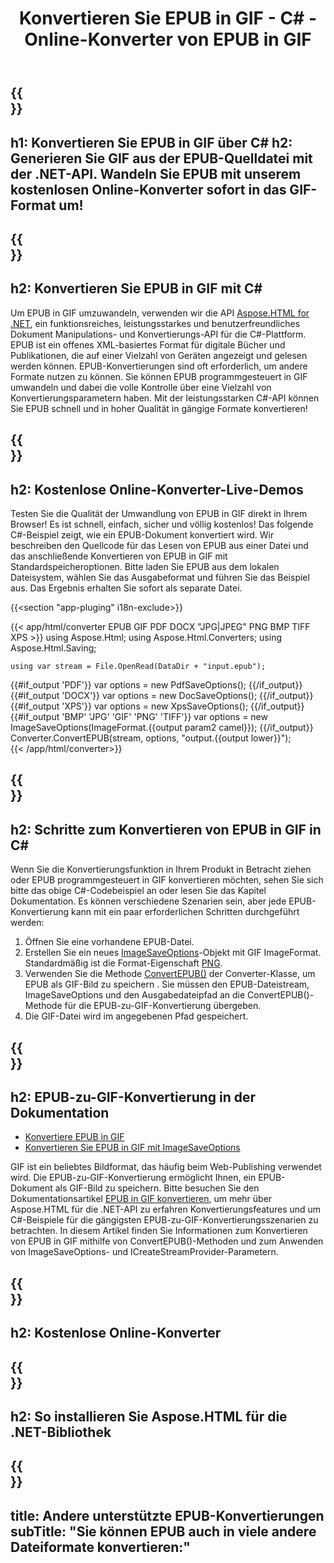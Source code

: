 ﻿---
translation: true
template: /templates/_template-conversion-child.md
title: Konvertieren Sie EPUB in GIF - C# - Online-Konverter von EPUB in GIF
description: Beispielcode für die C#-Konvertierung von EPUB in GIF. Verwenden Sie einfach die Konverter-API innerhalb von ASP.NET oder einer beliebigen .NET-Anwendung. Probieren Sie den Online-EPUB-zu-GIF-Konverter kostenlos aus!
url: /net/conversion/epub-to-gif/
family: html
platformtag: net
feature: conversion
informat: EPUB
outformat: GIF
otherformats: PDF DOCX XPS BMP JPEG PNG TIFF
---

{{<section banner>}}
---
h1: Konvertieren Sie EPUB in GIF über C#
h2: Generieren Sie GIF aus der EPUB-Quelldatei mit der .NET-API. Wandeln Sie EPUB mit unserem kostenlosen Online-Konverter sofort in das GIF-Format um!
---

{{<section overview>}}
---
h2: Konvertieren Sie EPUB in GIF mit C#
---

Um EPUB in GIF umzuwandeln, verwenden wir die API [Aspose.HTML for .NET](https://products.aspose.com/html/net/), ein funktionsreiches, leistungsstarkes und benutzerfreundliches Dokument Manipulations- und Konvertierungs-API für die C#-Plattform. EPUB ist ein offenes XML-basiertes Format für digitale Bücher und Publikationen, die auf einer Vielzahl von Geräten angezeigt und gelesen werden können. EPUB-Konvertierungen sind oft erforderlich, um andere Formate nutzen zu können. Sie können EPUB programmgesteuert in GIF umwandeln und dabei die volle Kontrolle über eine Vielzahl von Konvertierungsparametern haben. Mit der leistungsstarken C#-API können Sie EPUB schnell und in hoher Qualität in gängige Formate konvertieren!

{{<section demos>}}
---
h2: Kostenlose Online-Konverter-Live-Demos
---

Testen Sie die Qualität der Umwandlung von EPUB in GIF direkt in Ihrem Browser! Es ist schnell, einfach, sicher und völlig kostenlos! Das folgende C#-Beispiel zeigt, wie ein EPUB-Dokument konvertiert wird. Wir beschreiben den Quellcode für das Lesen von EPUB aus einer Datei und das anschließende Konvertieren von EPUB in GIF mit Standardspeicheroptionen. Bitte laden Sie EPUB aus dem lokalen Dateisystem, wählen Sie das Ausgabeformat und führen Sie das Beispiel aus. Das Ergebnis erhalten Sie sofort als separate Datei.

{{<section "app-pluging" i18n-exclude>}}

{{< app/html/converter EPUB GIF PDF DOCX "JPG|JPEG" PNG BMP TIFF XPS >}}
using Aspose.Html;
using Aspose.Html.Converters;
using Aspose.Html.Saving;

    using var stream = File.OpenRead(DataDir + "input.epub");
{{#if_output 'PDF'}}
    var options = new PdfSaveOptions();
{{/if_output}}
{{#if_output 'DOCX'}}
    var options = new DocSaveOptions();
{{/if_output}}
{{#if_output 'XPS'}}
    var options = new XpsSaveOptions();
{{/if_output}}
{{#if_output 'BMP' 'JPG' 'GIF' 'PNG' 'TIFF'}}
    var options = new ImageSaveOptions(ImageFormat.{{output param2 camel}});
{{/if_output}}
    Converter.ConvertEPUB(stream, options, "output.{{output lower}}");   
{{< /app/html/converter>}}


{{<section steps>}}
---
h2: Schritte zum Konvertieren von EPUB in GIF in C#
---

Wenn Sie die Konvertierungsfunktion in Ihrem Produkt in Betracht ziehen oder EPUB programmgesteuert in GIF konvertieren möchten, sehen Sie sich bitte das obige C#-Codebeispiel an oder lesen Sie das Kapitel Dokumentation. Es können verschiedene Szenarien sein, aber jede EPUB-Konvertierung kann mit ein paar erforderlichen Schritten durchgeführt werden:
1. Öffnen Sie eine vorhandene EPUB-Datei.
1. Erstellen Sie ein neues [ImageSaveOptions](https://reference.aspose.com/html/net/aspose.html.saving/imagesaveoptions)-Objekt mit GIF ImageFormat. Standardmäßig ist die Format-Eigenschaft [PNG](https://reference.aspose.com/html/net/aspose.html.rendering.image/imageformat).
1. Verwenden Sie die Methode [ConvertEPUB()](https://reference.aspose.com/html/net/aspose.html.converters.converter/convertepub/methods/27) der Converter-Klasse, um EPUB als GIF-Bild zu speichern . Sie müssen den EPUB-Dateistream, ImageSaveOptions und den Ausgabedateipfad an die ConvertEPUB()-Methode für die EPUB-zu-GIF-Konvertierung übergeben.
1. Die GIF-Datei wird im angegebenen Pfad gespeichert.




{{<section documentation>}}
---
h2: EPUB-zu-GIF-Konvertierung in der Dokumentation
---

  - <a href="https://docs.aspose.com/html/net/converting-between-formats/epub-to-gif/#convert-epub-to-gif" target="_blank">Konvertiere EPUB in GIF</a>
  - <a href="https://docs.aspose.com/html/net/converting-between-formats/epub-to-gif/#convert-epub-to-gif-using-imagesaveoptions" target="_blank" >Konvertieren Sie EPUB in GIF mit ImageSaveOptions</a>

GIF ist ein beliebtes Bildformat, das häufig beim Web-Publishing verwendet wird. Die EPUB-zu-GIF-Konvertierung ermöglicht Ihnen, ein EPUB-Dokument als GIF-Bild zu speichern. Bitte besuchen Sie den Dokumentationsartikel [EPUB in GIF konvertieren](https://docs.aspose.com/html/net/converting-between-formats/html-to-gif/), um mehr über Aspose.HTML für die .NET-API zu erfahren Konvertierungsfeatures und um C#-Beispiele für die gängigsten EPUB-zu-GIF-Konvertierungsszenarien zu betrachten. In diesem Artikel finden Sie Informationen zum Konvertieren von EPUB in GIF mithilfe von ConvertEPUB()-Methoden und zum Anwenden von ImageSaveOptions- und ICreateStreamProvider-Parametern.

{{<section online-converters>}}
---
h2: Kostenlose Online-Konverter
---

{{<section get-started>}}
---
h2: So installieren Sie Aspose.HTML für die .NET-Bibliothek
---

{{<section other-conversions>}}
---
title: Andere unterstützte EPUB-Konvertierungen
subTitle: "Sie können EPUB auch in viele andere Dateiformate konvertieren:"
---